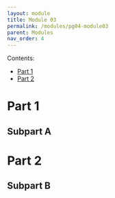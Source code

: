 ```yaml
---
layout: module
title: Module 03
permalink: /modules/pg04-module03
parent: Modules
nav_order: 4
---
```


Contents:
* [Part 1](#part-1)
* [Part 2](#part-2)


# Part 1

## Subpart A


# Part 2

## Subpart B